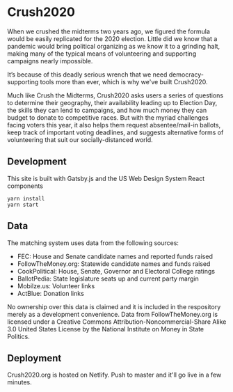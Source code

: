 # Crush2020

When we crushed the midterms two years ago, we figured the formula would be easily replicated for the 2020 election. Little did we know that a pandemic would bring political organizing as we know it to a grinding halt, making many of the typical means of volunteering and supporting campaigns nearly impossible.

It’s because of this deadly serious wrench that we need democracy-supporting tools more than ever, which is why we've built Crush2020.

Much like Crush the Midterms, Crush2020 asks users a series of questions to determine their geography, their availability leading up to Election Day, the skills they can lend to campaigns, and how much money they can budget to donate to competitive races. But with the myriad challenges facing voters this year, it also helps them request absentee/mail-in ballots, keep track of important voting deadlines, and suggests alternative forms of volunteering that suit our socially-distanced world.

## Development

This site is built with Gatsby.js and the US Web Design System React components

```
yarn install
yarn start
```

## Data

The matching system uses data from the following sources:
- FEC: House and Senate candidate names and reported funds raised
- FollowTheMoney.org: Statewide candidate names and funds raised
- CookPolitical: House, Senate, Governor and Electoral College ratings
- BallotPedia: State legislature seats up and current party margin
- Mobilze.us: Volunteer links
- ActBlue: Donation links

No ownership over this data is claimed and it is included in the respository merely as a development convenience.
Data from FollowTheMoney.org is licensed under a Creative Commons Attribution-Noncommercial-Share Alike 3.0 United States License by the National Institute on Money in State Politics.

## Deployment

Crush2020.org is hosted on Netlify. Push to master and it'll go live in a few minutes.